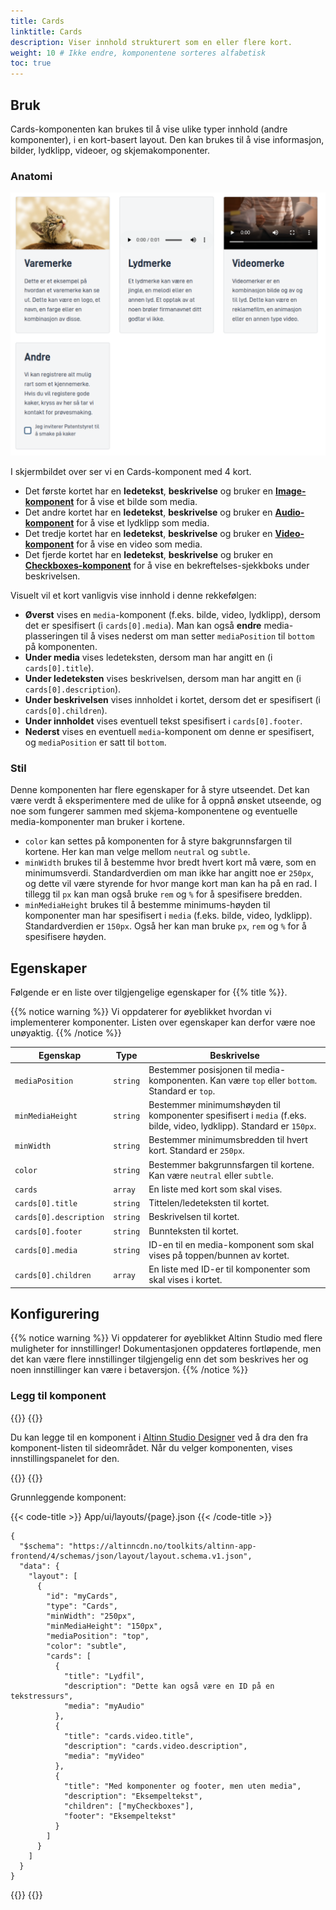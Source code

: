 ```yaml
---
title: Cards
linktitle: Cards
description: Viser innhold strukturert som en eller flere kort.
weight: 10 # Ikke endre, komponentene sorteres alfabetisk
toc: true
---
```


## Bruk

Cards-komponenten kan brukes til å vise ulike typer innhold (andre komponenter), i en kort-basert layout.
Den kan brukes til å vise informasjon, bilder, lydklipp, videoer, og skjemakomponenter.

### Anatomi

![Cards-komponent](./CardsComponent.png)

I skjermbildet over ser vi en Cards-komponent med 4 kort.

- Det første kortet har en **ledetekst**, **beskrivelse** og bruker en [**Image-komponent**](../image) for å vise et bilde som media.
- Det andre kortet har en **ledetekst**, **beskrivelse** og bruker en [**Audio-komponent**](../audio) for å vise et lydklipp som media.
- Det tredje kortet har en **ledetekst**, **beskrivelse** og bruker en [**Video-komponent**](../video) for å vise en video som media.
- Det fjerde kortet har en **ledetekst**, **beskrivelse** og bruker en [**Checkboxes-komponent**](../checkboxes) for å vise en bekreftelses-sjekkboks under beskrivelsen.

Visuelt vil et kort vanligvis vise innhold i denne rekkefølgen:

- **Øverst** vises en `media`-komponent (f.eks. bilde, video, lydklipp), dersom det er spesifisert (i `cards[0].media`). Man kan også **endre** media-plasseringen til å vises nederst om man setter `mediaPosition` til `bottom` på komponenten.
- **Under media** vises ledeteksten, dersom man har angitt en (i `cards[0].title`).
- **Under ledeteksten** vises beskrivelsen, dersom man har angitt en (i `cards[0].description`).
- **Under beskrivelsen** vises innholdet i kortet, dersom det er spesifisert (i `cards[0].children`).
- **Under innholdet** vises eventuell tekst spesifisert i `cards[0].footer`.
- **Nederst** vises en eventuell `media`-komponent om denne er spesifisert, og `mediaPosition` er satt til `bottom`.

### Stil

Denne komponenten har flere egenskaper for å styre utseendet. Det kan være verdt å eksperimentere med de ulike
for å oppnå ønsket utseende, og noe som fungerer sammen med skjema-komponentene og eventuelle media-komponenter man
bruker i kortene.

- `color` kan settes på komponenten for å styre bakgrunnsfargen til kortene. Her kan man
  velge mellom `neutral` og `subtle`.
- `minWidth` brukes til å bestemme hvor bredt hvert kort må være, som en minimumsverdi. Standardverdien om man ikke 
  har angitt noe er `250px`, og dette vil være styrende for hvor mange kort man kan ha på en rad. I tillegg til `px`
  kan man også bruke `rem` og `%` for å spesifisere bredden.
- `minMediaHeight` brukes til å bestemme minimums-høyden til komponenter man har spesifisert i `media`
  (f.eks. bilde, video, lydklipp). Standardverdien er `150px`. Også her kan man bruke `px`, `rem` og `%` for å
  spesifisere høyden.

## Egenskaper

Følgende er en liste over tilgjengelige egenskaper for {{% title %}}.

{{% notice warning %}}
Vi oppdaterer for øyeblikket hvordan vi implementerer komponenter. Listen over egenskaper kan derfor være noe unøyaktig.
{{% /notice %}}

| **Egenskap**           | **Type** | **Beskrivelse**                                                                                                      |
|------------------------|----------|----------------------------------------------------------------------------------------------------------------------|
| `mediaPosition`        | `string` | Bestemmer posisjonen til media-komponenten. Kan være `top` eller `bottom`. Standard er `top`.                        |
| `minMediaHeight`       | `string` | Bestemmer minimumshøyden til komponenter spesifisert i `media` (f.eks. bilde, video, lydklipp). Standard er `150px`. |
| `minWidth`             | `string` | Bestemmer minimumsbredden til hvert kort. Standard er `250px`.                                                       |
| `color`                | `string` | Bestemmer bakgrunnsfargen til kortene. Kan være `neutral` eller `subtle`.                                            |
| `cards`                | `array`  | En liste med kort som skal vises.                                                                                    |
| `cards[0].title`       | `string` | Tittelen/ledeteksten til kortet.                                                                                     |
| `cards[0].description` | `string` | Beskrivelsen til kortet.                                                                                             |
| `cards[0].footer`      | `string` | Bunnteksten til kortet.                                                                                              |
| `cards[0].media`       | `string` | ID-en til en media-komponent som skal vises på toppen/bunnen av kortet.                                              |
| `cards[0].children`    | `array`  | En liste med ID-er til komponenter som skal vises i kortet.                                                          |

## Konfigurering

{{% notice warning %}}
Vi oppdaterer for øyeblikket Altinn Studio med flere muligheter for innstillinger!
 Dokumentasjonen oppdateres fortløpende, men det kan være flere innstillinger tilgjengelig enn det som beskrives her og noen innstillinger kan være i betaversjon.
{{% /notice %}}

### Legg til komponent

{{<content-version-selector classes="border-box">}}
{{<content-version-container version-label="Altinn Studio Designer">}}

Du kan legge til en komponent i [Altinn Studio Designer](/nb/altinn-studio/getting-started/) ved å dra den fra komponent-listen til sideområdet.
Når du velger komponenten, vises innstillingspanelet for den.

{{</content-version-container>}}
{{<content-version-container version-label="Kode">}}

Grunnleggende komponent:

{{< code-title >}}
App/ui/layouts/{page}.json
{{< /code-title >}}

```json{hl_lines="6-"}
{
  "$schema": "https://altinncdn.no/toolkits/altinn-app-frontend/4/schemas/json/layout/layout.schema.v1.json",
  "data": {
    "layout": [
      {
        "id": "myCards",
        "type": "Cards",
        "minWidth": "250px",
        "minMediaHeight": "150px",
        "mediaPosition": "top",
        "color": "subtle",
        "cards": [
          {
            "title": "Lydfil",
            "description": "Dette kan også være en ID på en tekstressurs",
            "media": "myAudio"
          },
          {
            "title": "cards.video.title",
            "description": "cards.video.description",
            "media": "myVideo"
          },
          {
            "title": "Med komponenter og footer, men uten media",
            "description": "Eksempeltekst",
            "children": ["myCheckboxes"],
            "footer": "Eksempeltekst"
          }
        ]
      }
    ]
  }
}
```

{{</content-version-container>}}
{{</content-version-selector>}}

